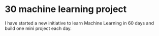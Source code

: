 # 30 machine learning project
I have started a new initiative to learn Machine Learning in 60 days and build one mini project each day.
